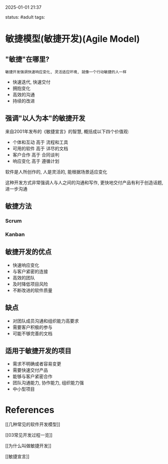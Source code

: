 2025-01-01    21:37

status: #adult 
tags: 


# 敏捷模型(敏捷开发)(Agile Model)

## "敏捷"在哪里?

	敏捷开发强调快速响应变化, 灵活适应环境, 就像一个行动敏捷的人一样

- 快速迭代, 快速交付
- 拥抱变化
- 高效的沟通
- 持续的改进

## 强调"以人为本"的敏捷开发

来自2001年发布的《敏捷宣言》的智慧, 概括成以下四个价值观: 

- 个体和互动 高于 流程和工具
- 可用的软件 高于 详尽的文档
- 客户合作 高于 合同谈判
- 响应变化 高于 遵循计划

软件是人所创作的, 人是灵活的, 能根据场景适应变化

这种开发方式非常强调人与人之间的沟通和写作, 更快地交付产品有利于创造话题, 进一步沟通

## 敏捷方法

### Scrum

### Kanban

## 敏捷开发的优点

- 快速响应变化
- 与客户紧密的连接
- 高效的团队
- 及时降低项目风险
- 不断改进的软件质量

## 缺点

- 对团队成员沟通和组织能力高要求
- 需要客户积极的参与
- 可能不够完善的文档


## 适用于敏捷开发的项目

- 需求不明确或者容易变更
- 需要快速交付产品
- 能够与客户紧密合作
- 团队沟通能力, 协作能力, 组织能力强
- 中小型项目

# References
[[几种常见的软件开发模型]]

[[03常见开发过程一览]]

[[为什么叫做敏捷开发]]

[[敏捷宣言]]